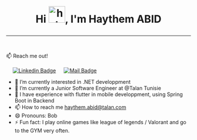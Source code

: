 # <p align="center">  Hi <img src="https://user-images.githubusercontent.com/1303154/88677602-1635ba80-d120-11ea-84d8-d263ba5fc3c0.gif" width="45px" height="45px" alt="hi">, I'm Haythem ABID </p>
<hr class="Solid"> <br>

:mailbox: Reach me out! <br> <br> 
&emsp; [![Linkedin Badge](https://img.shields.io/badge/-Haythem-0e76a8?style=flat&labelColor=0e76a8&logo=linkedin&logoColor=white)](https://www.linkedin.com/in/abidhaythemm/) &emsp; [![Mail Badge](https://img.shields.io/badge/-HaythemAbid-c0392b?style=flat&labelColor=c0392b&logo=gmail&logoColor=white)](mailto:haythemabid.engineer@gmail.com)

- 👀 I’m currently interested in .NET developpment <br>
- 🔭 I’m currently a Junior Software Engineer at @Talan Tunisie <br>
- 🌱 I have experience with flutter in mobile developpment, using Spring Boot in Backend<br>
- 📫 How to reach me haythem.abid@talan.com <br>
- 😄 Pronouns: Bob
- ⚡ Fun fact: I play online games like league of legends / Valorant and go to the GYM very often.




<!---
HaythemAbid/HaythemAbid is a ✨ special ✨ repository because its `README.md` (this file) appears on your GitHub profile.
You can click the Preview link to take a look at your changes.
--->
